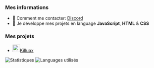 ### Mes informations
- 🔭 Comment me contacter: [Discord](https://discord.com/user/923324996342927391)
- 🌱 Je développe mes projets en language __JavaScript__, __HTML__ & __CSS__

### Mes projets
- [<img src="https://cdn.discordapp.com/avatars/943860342159708163/a5648c1de9a569bd9b7635e035d914d4.webp?size=2048" width="24"/>Killuax](https://discord.gg/N6bvp4ShQS)

<img alt="Statistiques" src="https://github-readme-stats.vercel.app/api?username=Kylixn&show_icons=true&hide_border=true&theme=tokyonight" />
<img alt="Languages utilisés" src="https://github-readme-stats.vercel.app/api/top-langs?username=Kylixn&show_icons=true&theme=tokyonight&layout=compact" />
